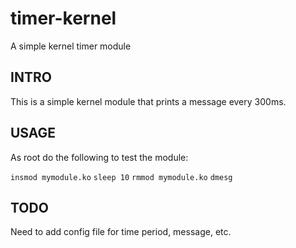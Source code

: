 # timer-kernel
A simple kernel timer module

## INTRO

This is a simple kernel module that prints a message every 300ms.

## USAGE

As root do the following to test the module:

`insmod mymodule.ko`
`sleep 10`
`rmmod mymodule.ko`
`dmesg`

## TODO

Need to add config file for time period, message, etc.
